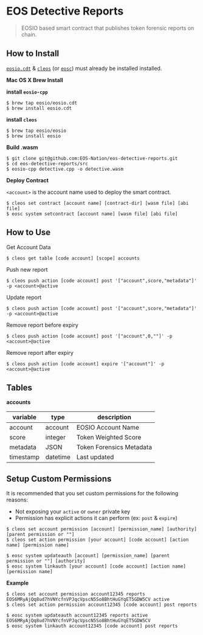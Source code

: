 # EOS Detective Reports

> EOSIO based smart contract that publishes token forensic reports on chain.

## How to Install

[`eosio.cdt`](https://github.com/EOSIO/eosio.cdt) & [`cleos`](https://github.com/EOSIO/eos) (or [`eosc`](https://github.com/eoscanada/eosc)) must already be installed installed.

**Mac OS X Brew Install**

**install `eosio-cpp`**
```
$ brew tap eosio/eosio.cdt
$ brew install eosio.cdt
```
**install `cleos`**
```
$ brew tap eosio/eosio
$ brew install eosio
```

**Build .wasm**

```
$ git clone git@github.com:EOS-Nation/eos-detective-reports.git
$ cd eos-detective-reports/src
$ eosio-cpp detective.cpp -o detective.wasm
```

**Deploy Contract**

`<account>` is the account name used to deploy the smart contract.

```
$ cleos set contract [account name] [contract-dir] [wasm file] [abi file]
$ eosc system setcontract [account name] [wasm file] [abi file]
```

## How to Use

Get Account Data

```
$ cleos get table [code account] [scope] accounts
```

Push new report

```
$ cleos push action [code account] post '["account",score,"metadata"]' -p <account>@active
```

Update report

```
$ cleos push action [code account] post '["account",score,"metadata"]' -p <account>@active
```

Remove report before expiry

```
$ cleos push action [code account] post '["account",0,""]' -p <account>@active
```

Remove report after expiry

```
$ cleos push action [code account] expire '["account"]' -p <account>@active
```

## Tables

**accounts**

| variable  | type    | description        |
|-----------|---------|--------------------|
| account   | account | EOSIO Account Name |
| score     | integer | Token Weighted Score     |
| metadata  | JSON    | Token Forensics Metadata |
| timestamp | datetime| Last updated             |

## Setup Custom Permissions

It is recommended that you set custom permissions for the following reasons:
- Not exposing your `active` or `owner` private key
- Permission has explicit actions it can perform (ex: `post` & `expire`)

```
$ cleos set account permission [account] [permission_name] [authority] [parent permission or ""]
$ cleos set action permission [your account] [code account] [action name] [permission name]

$ eosc system updateauth [account] [permission_name] [parent permission or ""] [authority]
$ eosc system linkauth [your account] [code account] [action name] [permission name]
```

**Example**

```
$ cleos set account permission account12345 reports EOS6MRyAjQq8ud7hVNYcfnVPJqcVpscN5So8BhtHuGYqET5GDW5CV active
$ cleos set action permission account12345 [code account] post reports

$ eosc system updateauth account12345 reports active EOS6MRyAjQq8ud7hVNYcfnVPJqcVpscN5So8BhtHuGYqET5GDW5CV
$ eosc system linkauth account12345 [code account] post reports
```
